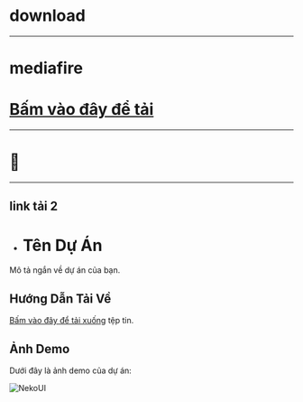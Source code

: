 # download
---
# mediafire 
# <a href="https://www.mediafire.com/file/xwd67tpjkl78r9j/NekoUI_%255B_GLOBAL_%255D_%255B_2.5_%255D_%255B_1.21%252B_%255D_%255B_H%25E1%25BB%2597_Tr%25E1%25BB%25A3_%25C4%2590a_Ng%25C3%25B4n_Ng%25E1%25BB%25AF%255D.mcpack.zip/file" download>Bấm vào đây để tải</a>
--- 
# 🗿
--- 
## link tải 2

- # Tên Dự Án

Mô tả ngắn về dự án của bạn. 

## Hướng Dẫn Tải Về

[Bấm vào đây để tải xuống](https://www.mediafire.com/file/xwd67tpjkl78r9j/NekoUI_%255B_GLOBAL_%255D_%255B_2.5_%255D_%255B_1.21%252B_%255D_%255B_H%25E1%25BB%2597_Tr%25E1%25BB%25A3_%25C4%2590a_Ng%25C3%25B4n_Ng%25E1%25BB%25AF%255D.mcpack.zip/file) tệp tin.

## Ảnh Demo

Dưới đây là ảnh demo của dự án:

![NekoUI](https://blogger.googleusercontent.com/img/b/R29vZ2xl/AVvXsEg_lyzCKu4ZtPwL_Zv6bBxo4jccIZguGIOCwJvk9aq5JTBkLcCvZv9gOrkEiJdBoTtDErW2ASuFG2LiwlJximNXOfw_lOyORjGD797Ltp6IQUVCVTuB-jROd3ECFXCu3f5QJBqdYYnVw-3ytGBuo57jetGzw76lNR_bQXNE-AxzfQXmWgtnhRxS2lT-WgE/s1560/NekoUI%20%5B%20Vi%E1%BB%87t%20H%C3%B3a%20%5D.jpg)

